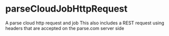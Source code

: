 # parseCloudJobHttpRequest
A parse cloud http request and job
This also includes a REST request using headers that are accepted on the parse.com server side
